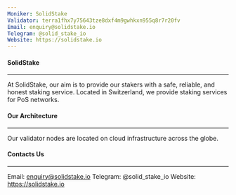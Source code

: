 ```yaml
---
Moniker: SolidStake
Validator: terra1fhx7y75643tze8dxf4m9gwhkxn955q8r7r20fv
Email: enquiry@solidstake.io
Telegram: @solid_stake_io
Website: https://solidstake.io
---
```


#### SolidStake

------

At SolidStake, our aim is to provide our stakers with a safe, reliable, and honest staking service. Located in Switzerland, we provide staking services for PoS networks.


#### Our Architecture

------

Our validator nodes are located on cloud infrastructure across the globe.


#### Contacts Us

------

Email: enquiry@solidstake.io
Telegram: @solid_stake_io
Website: https://solidstake.io
